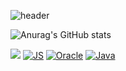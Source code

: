 

<!--
**TaeWonEom97/TaeWonEom97** is a ✨ _special_ ✨ repository because its `README.md` (this file) appears on your GitHub profile.

Here are some ideas to get you started:

- 🔭 I’m currently working on ...
- 🌱 I’m currently learning ...
- 👯 I’m looking to collaborate on ...
- 🤔 I’m looking for help with ...
- 💬 Ask me about ...
- 📫 How to reach me: ...
- 😄 Pronouns: ...
- ⚡ Fun fact: ...
-->
![header](https://capsule-render.vercel.app/api?type=wave&color=gradient&height=300&section=header&text=TaeWonEom97&fontSize=70&animation=fadeIn)


![Anurag's GitHub stats](https://github-readme-stats.vercel.app/api?username=TaeWonEom97&show_icons=true&theme=radical)

<img src="https://img.shields.io/badge/Android-3DDC84?style=flat-square&logo=Android&logoColor=white"/>    [![JS](https://img.shields.io/badge/JavaScript-F7DF1E?style=flat-square&logo=JavaScript&logoColor=black)](github.com/Joowon0220/TODO-List)  [![Oracle](https://img.shields.io/badge/Oracle-F80000?style=flat-square&logo=Oracle&logoColor=white)](github.com/TaeWonEom97/TODO-List)    [![Java](https://img.shields.io/badge/Java-007396?style=flat-square&logo=Java&logoColor=white)](github.com/TaeWonEom97/TODO-List) 


